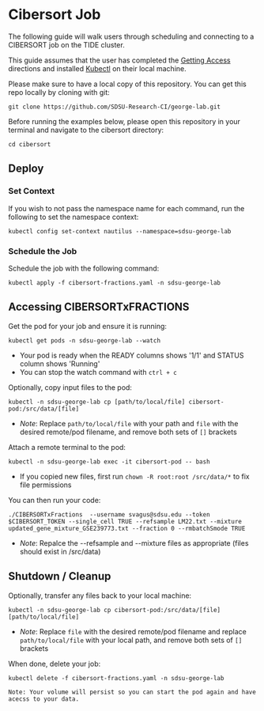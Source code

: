 # Cibersort Job
The following guide will walk users through scheduling and connecting to a CIBERSORT job on the TIDE cluster.

This guide assumes that the user has completed the [Getting Access](https://sdsu-research-ci.github.io/softwarefactory/gettingaccess) directions and installed [Kubectl](https://kubernetes.io/docs/tasks/tools/#kubectl) on their local machine.

Please make sure to have a local copy of this repository. You can get this repo locally by cloning with git:
```
git clone https://github.com/SDSU-Research-CI/george-lab.git
```

Before running the examples below, please open this repository in your terminal and navigate to the cibersort directory:

```
cd cibersort
```

## Deploy

### Set Context

If you wish to not pass the namespace name for each command, run the following to set the namespace context:

```
kubectl config set-context nautilus --namespace=sdsu-george-lab
```

### Schedule the Job
Schedule the job with the following command:

```
kubectl apply -f cibersort-fractions.yaml -n sdsu-george-lab
```

## Accessing CIBERSORTxFRACTIONS

Get the pod for your job and ensure it is running:

```
kubectl get pods -n sdsu-george-lab --watch
```
- Your pod is ready when the READY columns shows '1/1' and STATUS column shows 'Running'
- You can stop the watch command with `ctrl + c`

Optionally, copy input files to the pod:
```
kubectl -n sdsu-george-lab cp [path/to/local/file] cibersort-pod:/src/data/[file]
```
- *Note*: Replace `path/to/local/file` with your path and `file` with the desired remote/pod filename, and remove both sets of `[]` brackets

Attach a remote terminal to the pod:
```
kubectl -n sdsu-george-lab exec -it cibersort-pod -- bash
```
- If you copied new files, first run `chown -R root:root /src/data/*` to fix file permissions

You can then run your code:
```
./CIBERSORTxFractions  --username svagus@sdsu.edu --token $CIBERSORT_TOKEN --single_cell TRUE --refsample LM22.txt --mixture updated_gene_mixture_GSE239773.txt --fraction 0 --rmbatchSmode TRUE
```
- *Note*: Repalce the --refsample and --mixture files as appropriate (files should exist in /src/data)

## Shutdown / Cleanup
Optionally, transfer any files back to your local machine:
```
kubectl -n sdsu-george-lab cp cibersort-pod:/src/data/[file] [path/to/local/file] 
```
- *Note*: Replace `file` with the desired remote/pod filename and replace `path/to/local/file` with your local path, and remove both sets of `[]` brackets

When done, delete your job:
```
kubectl delete -f cibersort-fractions.yaml -n sdsu-george-lab
```

`Note: Your volume will persist so you can start the pod again and have acecss to your data.`
